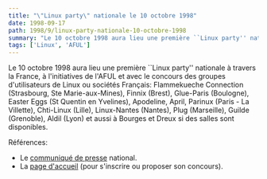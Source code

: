 ```yaml
---
title: "\"Linux party\" nationale le 10 octobre 1998"
date: 1998-09-17
path: 1998/9/linux-party-nationale-10-octobre-1998
summary: "Le 10 octobre 1998 aura lieu une première ``Linux party'' nationale à travers la France, à l'initiatives de l'AFUL et avec le concours des groupes d'utilisateurs de Linux ou sociétés Français: Flammekueche Connection (Strasbourg, Ste Marie-aux-Mines), Finnix (Brest), Glue-Paris (Boulogne), Easter Eggs (St Quentin en Yvelines), Apodeline, April, Parinux (Paris - La Villette), Chti-Linux (Lille), Linux-Nantes (Nantes), Plug (Marseille), Guilde (Grenoble), Aldil (Lyon) et aussi à Bourges et Dreux si des salles sont disponibles."
tags: ['Linux', 'AFUL']
---
```


<P>
Le 10 octobre 1998 aura lieu une première ``Linux party'' nationale
à travers la France, à l'initiatives de l'AFUL et avec le concours
des groupes d'utilisateurs de Linux ou sociétés Français:
Flammekueche Connection (Strasbourg, Ste Marie-aux-Mines),
Finnix (Brest), Glue-Paris (Boulogne), Easter Eggs (St Quentin en Yvelines),
Apodeline, April, Parinux (Paris - La Villette), Chti-Linux (Lille),
Linux-Nantes (Nantes), Plug (Marseille), Guilde (Grenoble), Aldil
(Lyon) et aussi à Bourges et Dreux si des salles sont disponibles.
</P>

<P>Références:</P>

<UL>

<LI>Le <A HREF="http://www.aful.org/presse/linux-party.html">communiqué
de presse</A> national.
<LI>La <A HREF="http://www.aful.org/linux-party/">page d'accueil</A>
(pour s'inscrire ou proposer son concours).
</UL>



